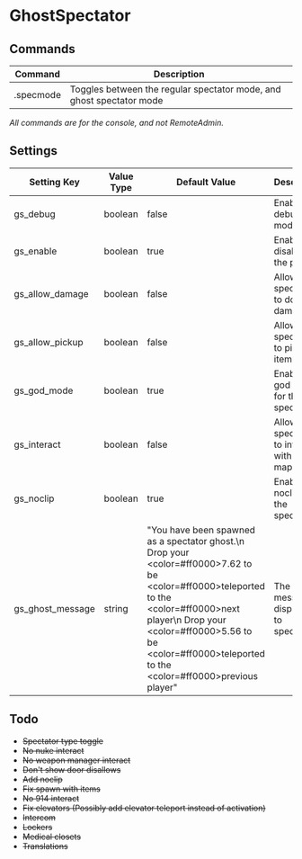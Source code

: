 # GhostSpectator

## Commands

| Command | Description |
|-----------|---------------|
|.specmode|Toggles between the regular spectator mode, and ghost spectator mode|

*All commands are for the console, and not RemoteAdmin.*

## Settings

| Setting Key      | Value Type | Default Value                                                                                                                                                                                                                                                                                         | Description                                     |
|------------------|------------|-------------------------------------------------------------------------------------------------------------------------------------------------------------------------------------------------------------------------------------------------------------------------------------------------------|-------------------------------------------------|
| gs_debug         | boolean    | false                                                                                                                                                                                                                                                                                                 | Enables debug mode.                             |
| gs_enable        | boolean    | true                                                                                                                                                                                                                                                                                                  | Enables or disables the plugin.                 |
| gs_allow_damage  | boolean    | false                                                                                                                                                                                                                                                                                                 | Allows the spectators to do damage.             |
| gs_allow_pickup  | boolean    | false                                                                                                                                                                                                                                                                                                 | Allows the spectators to pick items up.         |
| gs_god_mode      | boolean    | true                                                                                                                                                                                                                                                                                                  | Enables god mode for the spectators.            |
| gs_interact      | boolean    | false                                                                                                                                                                                                                                                                                                 | Allows the spectators to interact with the map. |
| gs_noclip        | boolean    | true                                                                                                                                                                                                                                                                                                  | Enables noclip for the spectators.              |
| gs_ghost_message | string     | "You have been spawned as a spectator ghost.\n Drop your <color=#ff0000>7.62</color> to be <color=#ff0000>teleported</color> to the <color=#ff0000>next</color> player\n  Drop your <color=#ff0000>5.56</color> to be <color=#ff0000>teleported</color> to the <color=#ff0000>previous</color> player" | The messages displayed to spectators.           |

## Todo
* ~~Spectator type toggle~~
* ~~No nuke interact~~
* ~~No weapon manager interact~~
* ~~Don't show door disallows~~
* ~~Add noclip~~
* ~~Fix spawn with items~~
* ~~No 914 interact~~
* ~~Fix elevators (Possibly add elevator teleport instead of activation)~~
* ~~Intercom~~
* ~~Lockers~~
* ~~Medical closets~~
* ~~Translations~~
